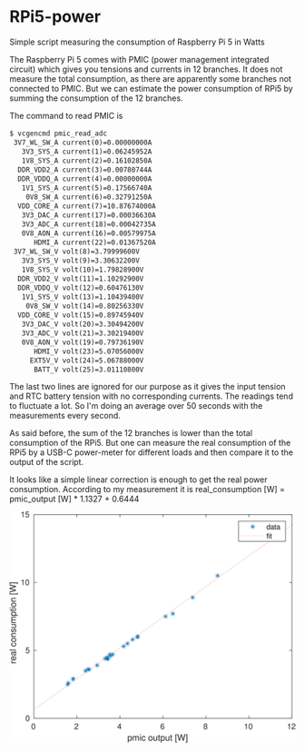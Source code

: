 # RPi5-power
Simple script measuring the consumption of Raspberry Pi 5 in Watts

The Raspberry Pi 5 comes with PMIC (power management integrated circuit) which gives you tensions and currents in 12 branches. It does not measure the total consumption, as there are apparently some branches not connected to PMIC. But we can estimate the power consumption of RPi5 by summing the consumption of the 12 branches.

The command to read PMIC is

```
$ vcgencmd pmic_read_adc
 3V7_WL_SW_A current(0)=0.00000000A
   3V3_SYS_A current(1)=0.06245952A
   1V8_SYS_A current(2)=0.16102850A
  DDR_VDD2_A current(3)=0.00780744A
  DDR_VDDQ_A current(4)=0.00000000A
   1V1_SYS_A current(5)=0.17566740A
    0V8_SW_A current(6)=0.32791250A
  VDD_CORE_A current(7)=10.87674000A
   3V3_DAC_A current(17)=0.00036630A
   3V3_ADC_A current(18)=0.00042735A
   0V8_AON_A current(16)=0.00579975A
      HDMI_A current(22)=0.01367520A
 3V7_WL_SW_V volt(8)=3.79999600V
   3V3_SYS_V volt(9)=3.30632200V
   1V8_SYS_V volt(10)=1.79828900V
  DDR_VDD2_V volt(11)=1.10292900V
  DDR_VDDQ_V volt(12)=0.60476130V
   1V1_SYS_V volt(13)=1.10439400V
    0V8_SW_V volt(14)=0.80256330V
  VDD_CORE_V volt(15)=0.89745940V
   3V3_DAC_V volt(20)=3.30494200V
   3V3_ADC_V volt(21)=3.30219400V
   0V8_AON_V volt(19)=0.79736190V
      HDMI_V volt(23)=5.07056000V
     EXT5V_V volt(24)=5.06788000V
      BATT_V volt(25)=3.01110800V
```

The last two lines are ignored for our purpose as it gives the input tension and RTC battery tension with no corresponding currents. The readings tend to fluctuate a lot. So I'm doing an average over 50 seconds with the measurements every second.

As said before, the sum of the 12 branches is lower than the total consumption of the RPi5. But one can measure the real consumption of the RPi5 by a USB-C power-meter for different loads and then compare it to the output of the script.

It looks like a simple linear correction is enough to get the real power consumption. According to my measurement it is real_consumption [W] = pmic_output [W] * 1.1327 + 0.6444

![plot](plot.png)
